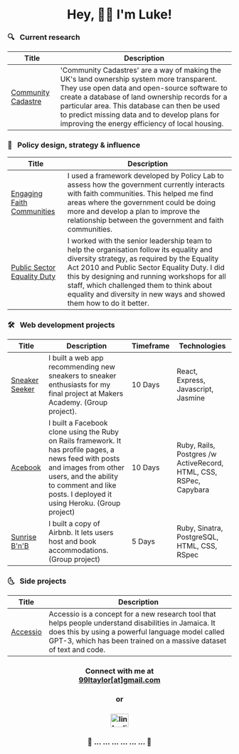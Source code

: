 <h1 align="center">Hey, 👋🏽 I'm Luke!</h1>

### 🔍 &nbsp; Current research

| Title    | Description |
| -------- | --------|
|[Community Cadastre][7]|'Community Cadastres' are a way of making the UK's land ownership system more transparent. They use open data and open-source software to create a database of land ownership records for a particular area. This database can then be used to predict missing data and to develop plans for improving the energy efficiency of local housing.|

[7]:https://github.com/99ltaylor/community_cadastre

### 🎨 &nbsp; Policy design, strategy & influence

| Title    | Description |
| -------- | --------|
|[Engaging Faith Communities][4]|I used a framework developed by Policy Lab to assess how the government currently interacts with faith communities. This helped me find areas where the government could be doing more and develop a plan to improve the relationship between the government and faith communities.|
|[Public Sector Equality Duty][5]|I worked with the senior leadership team to help the organisation follow its equality and diversity strategy, as required by the Equality Act 2010 and Public Sector Equality Duty. I did this by designing and running workshops for all staff, which challenged them to think about equality and diversity in new ways and showed them how to do it better.|

[4]:https://99ltaylor.github.io/portfolio/#engaging_faith_communities
[5]:https://99ltaylor.github.io/portfolio/#public_sector_equality_duty

### 🛠 &nbsp; Web development projects

| Title    | Description |Timeframe| Technologies| 
| -------- | --------|--------| -------- |
|[Sneaker Seeker][1]| I built a web app recommending new sneakers to sneaker enthusiasts for my final project at Makers Academy. (Group project).|10 Days|React, Express, Javascript, Jasmine|
| [Acebook][2]|I built a Facebook clone using the Ruby on Rails framework. It has profile pages, a news feed with posts and images from other users, and the ability to comment and like posts. I deployed it using Heroku. (Group project)|10 Days|Ruby, Rails, Postgres /w ActiveRecord, HTML, CSS, RSPec, Capybara|
| [Sunrise B'n'B][3]|I built a copy of Airbnb. It lets users host and book accommodations. (Group project)|5 Days|Ruby, Sinatra, PostgreSQL, HTML, CSS, RSpec|

[1]:https://github.com/InfobyAdrienne/Test-React-Express
[2]:https://github.com/99ltaylor/acebook-all-css-no-style
[3]:https://github.com/Ifrahhssn/makersbnb-sunrise-collective

### 🌜 &nbsp; Side projects

| Title    | Description |
| -------- | --------|
|[Accessio][6]|Accessio is a concept for a new research tool that helps people understand disabilities in Jamaica. It does this by using a powerful language model called GPT-3, which has been trained on a massive dataset of text and code.|

[6]:https://github.com/99ltaylor/Accessio

<h3 align="center">Connect with me at <br> <a href="mailto:99ltaylor@gmail.com">99ltaylor[at]gmail.com</a> </h3>
<h3 align="center">or</h3>
<h3 align="center"><a href="https://www.linkedin.com/in/lukeojtaylor" target="_blank"><img align="center" src="https://cdn.jsdelivr.net/npm/simple-icons@3.0.1/icons/linkedin.svg" alt="linkedin" height="30" width="40" /></a></h3>

<h3 align="center">                🐛     ...   ...   ...   ...   ...   ...   🦋  </h3>
